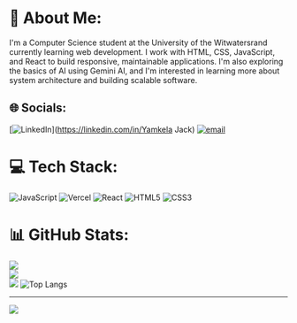 # 💫 About Me:
I'm a Computer Science student at the University of the Witwatersrand currently learning web development. I work with HTML, CSS, JavaScript, and React to build responsive, maintainable applications. I'm also exploring the basics of AI using Gemini AI, and I'm interested in learning more about system architecture and building scalable software.


## 🌐 Socials:
[![LinkedIn](https://img.shields.io/badge/LinkedIn-%230077B5.svg?logo=linkedin&logoColor=white)](https://linkedin.com/in/Yamkela Jack) [![email](https://img.shields.io/badge/Email-D14836?logo=gmail&logoColor=white)](mailto:yamkelajack06@gmail.com) 

# 💻 Tech Stack:
![JavaScript](https://img.shields.io/badge/javascript-%23323330.svg?style=for-the-badge&logo=javascript&logoColor=%23F7DF1E) ![Vercel](https://img.shields.io/badge/vercel-%23000000.svg?style=for-the-badge&logo=vercel&logoColor=white) ![React](https://img.shields.io/badge/react-%2320232a.svg?style=for-the-badge&logo=react&logoColor=%2361DAFB) 
![HTML5](https://img.shields.io/badge/html5-%23E34F26.svg?style=for-the-badge&logo=html5&logoColor=white) 
![CSS3](https://img.shields.io/badge/CSS3-1572B6?style=for-the-badge&logo=css3&logoColor=ffffff)
# 📊 GitHub Stats:
![](https://github-readme-stats.vercel.app/api?username=yamkelajack06&theme=algolia&hide_border=false&include_all_commits=false&count_private=false)<br/>
![](https://nirzak-streak-stats.vercel.app/?user=yamkelajack06&theme=algolia&hide_border=false)<br/>
![](https://github-readme-stats.vercel.app/api/top-langs/?username=yamkelajack06&theme=algolia&hide_border=false&include_all_commits=false&count_private=false&layout=compact)
![Top Langs](https://github-readme-stats.vercel.app/api/top-langs/?username=yamkelajack06&layout=compact&theme=dark)

---
[![](https://visitcount.itsvg.in/api?id=yamkelajack06&icon=0&color=0)](https://visitcount.itsvg.in)

<!-- Proudly created with GPRM ( https://gprm.itsvg.in ) -->
